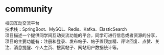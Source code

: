 # community
校园互动交流平台  
技术栈：SpringBoot、MySQL、Redis、Kafka、ElasticSearch  
项目描述一个提供同学间互动交流功能的平台，同学可进行信息或者资源的分享，项目的主要功能有：注册和登录、发布帖子、帖子置顶加精、评论回复、点赞、关注、消息提醒、个人主页、搜索帖子、网站用户数据统计等。
